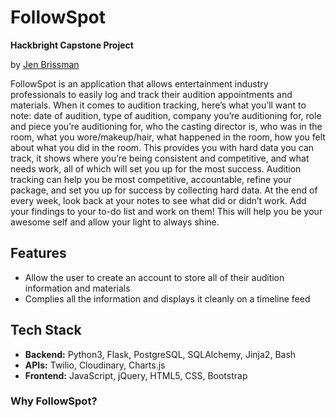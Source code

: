 # FollowSpot

**Hackbright Capstone Project**

by [Jen Brissman](https://www.linkedin.com/in/jenbrissman/)

FollowSpot is an application that allows entertainment industry professionals to easily log and track their audition appointments and materials. 
When it comes to audition tracking, here’s what you’ll want to note: date of audition, type of audition, company you’re auditioning for, role and piece you’re auditioning for, who the casting director is, who was in the room, what you wore/makeup/hair, what happened in the room, how you felt about what you did in the room. This provides you with hard data you can track, it shows where you’re being consistent and competitive, and what needs work, all of which will set you up for the most success. Audition tracking can help you be most competitive, accountable, refine your package, and set you up for success by collecting hard data. At the end of every week, look back at your notes to see what did or didn’t work. Add your findings to your to-do list and work on them! This will help you be your awesome self and allow your light to always shine.

## Features
- Allow the user to create an account to store all of their audition information and materials
- Complies all the information and displays it cleanly on a timeline feed

## Tech Stack
- **Backend:** Python3, Flask, PostgreSQL, SQLAlchemy, Jinja2, Bash
- **APIs:** Twilio, Cloudinary, Charts.js
- **Frontend:** JavaScript, jQuery, HTML5, CSS, Bootstrap

### Why FollowSpot?

